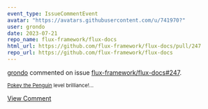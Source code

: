```yaml
---
event_type: IssueCommentEvent
avatar: "https://avatars.githubusercontent.com/u/741970?"
user: grondo
date: 2023-07-21
repo_name: flux-framework/flux-docs
html_url: https://github.com/flux-framework/flux-docs/pull/247
repo_url: https://github.com/flux-framework/flux-docs
---
```


<a href='https://github.com/grondo' target='_blank'>grondo</a> commented on issue <a href='https://github.com/flux-framework/flux-docs/pull/247' target='_blank'>flux-framework/flux-docs#247</a>.

<small>[Pokey the Penguin](https://www.yellow5.com/pokey/archive/) level brilliance!...</small>

<a href='https://github.com/flux-framework/flux-docs/pull/247' target='_blank'>View Comment</a>